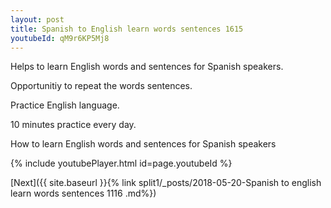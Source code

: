 ```yaml
---
layout: post
title: Spanish to English learn words sentences 1615 
youtubeId: qM9r6KP5Mj8
---
```

 
 
Helps to learn English words and sentences for Spanish speakers.

Opportunitiy to repeat the words sentences. 

Practice English language. 
 
10 minutes practice every day. 
 
How to learn English words and sentences for Spanish speakers 
 
{% include youtubePlayer.html id=page.youtubeId %}
 
 
[Next]({{ site.baseurl }}{% link  split1/_posts/2018-05-20-Spanish to english learn words sentences 1116 .md%})
 
